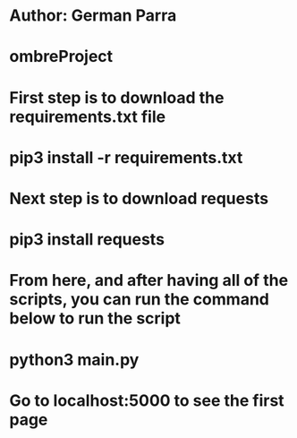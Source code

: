 # Author: German Parra
# ombreProject

# First step is to download the requirements.txt file
# 	pip3 install -r requirements.txt

# Next step is to download requests
#   pip3 install requests

# From here, and after having all of the scripts, you can run the command below to run the script
#   python3 main.py 

# Go to localhost:5000 to see the first page
